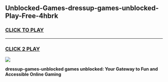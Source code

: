 
## Unblocked-Games-dressup-games-unblocked-Play-Free-4hbrk
<h3>
<a href="https://premium76.site?title=dressup-games-unblocked&ref=09A">CLICK TO PLAY</a></h3>
<hr>

<h3>
<a href="https://premium76.site?title=dressup-games-unblocked&ref=09A">CLICK 2 PLAY</a>
  
</h3>

<a href="https://premium76.site?title=dressup-games-unblocked&ref=09A"><img src="https://clearcache.store/games.png"></a>


**dressup-games-unblocked games unblocked: Your Gateway to Fun and Accessible Online Gaming**
